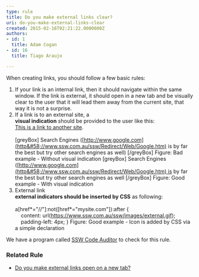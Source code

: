 ```yaml
---
type: rule
title: Do you make external links clear?
uri: do-you-make-external-links-clear
created: 2015-02-16T02:21:22.0000000Z
authors:
- id: 1
  title: Adam Cogan
- id: 16
  title: Tiago Araujo

---
```


When creating links, you should follow a few basic rules:
 
1. If your link is an internal link, then it should navigate within the same window. If the link is external, it should open in a new tab and be visually clear to the user that it will lead them away from the current site, that way it is not a surprise.
2. If a link is to an external site, a <br>       **visual indication**  should be provided to the user like this: <br>      [This is a link to another site](http&#58;//www.ssw.com.au/ssw/Redirect/Microsoft/microsoft.htm). <br>      
[greyBox]  Search Engines ([http://www.google.com](http&#58;//www.ssw.com.au/ssw/Redirect/Web/Google.htm) is by far the best but try other search engines as well)  [/greyBox]
Figure: Bad example - Without visual indication
[greyBox]  Search Engines ([http://www.google.com](http&#58;//www.ssw.com.au/ssw/Redirect/Web/Google.htm) is by far the best but try other search engines as well  [/greyBox]
Figure: Good example - With visual indication
3. External link <br>       **external indicators should be inserted by CSS**  as following: <br>      
a[href\*="//"]:not([href\*="mysite.com"]):after {              
    content: url(https://www.ssw.com.au/ssw/images/external.gif);              
    padding-left: 4px;
}
Figure: Good example - Icon is added by CSS via a simple declaration


We have a program called     [SSW Code Auditor](http&#58;//www.ssw.com.au/ssw/CodeAuditor/) to check for this rule.
 


### Related Rule <br>      


- [Do you make external links open on a new tab?](/_layouts/15/FIXUPREDIRECT.ASPX?WebId=3dfc0e07-e23a-4cbb-aac2-e778b71166a2&amp;TermSetId=07da3ddf-0924-4cd2-a6d4-a4809ae20160&amp;TermId=1d8a7afd-9762-4bfd-971c-cacd787c28bb)
